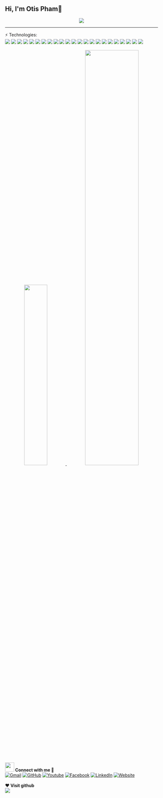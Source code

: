 ## Hi, I'm Otis Pham👋

<p align="center">
    <a href="https://github.com/pmhnam">
        <img
            src="https://readme-typing-svg.herokuapp.com/?lines=Welcome+to+my+GitHub;I%27m+a+Back-End+Developer&center=true&width=500&height=50">
    </a>
</p>
<hr/>

<div>
    <span>⚡ Technologies:</span>
    <br/>
    <img src="https://img.shields.io/badge/-JavaScript-black?style=flat-square&logo=javascript"></img>
    <img src="https://img.shields.io/badge/-TypeScript-black?style=flat-square&logo=typescript"></img>
    <img src="https://img.shields.io/badge/-Python-ffe873?style=flat-square&logo=python&logoColor=3776AB"></img>
    <img src="https://custom-icon-badges.demolab.com/badge/SQL-025E8C.svg?logo=database&logoColor=white"></img>
    <img src="https://img.shields.io/badge/-Node.js-black?style=flat-square&logo=nodedotjs"></img>
    <img src="https://img.shields.io/badge/-Express.js-black?style=flat-square&logo=express"></img>
    <img src="https://img.shields.io/badge/-Nest.js-black?style=flat-square&logo=nestjs&logoColor=E0234E"></img>
    <img src="https://img.shields.io/badge/-PostgreSQL-black?style=flat-square&logo=postgresql&logoColor=4169E1"></img>
    <img src="https://img.shields.io/badge/-MongoDB-black?style=flat-square&logo=mongodb&logoColor=47A248"></img>
    <img src="https://img.shields.io/badge/-Redis-black?style=flat-square&logo=redis&logoColor=FF4438"></img>
    <img src="https://img.shields.io/badge/-ElasticSearch-005571?style=flat-square&logo=elasticsearch"></img>
    <img src="https://img.shields.io/badge/-Docker-black?style=flat-square&logo=docker&logoColor=2496ED"></img>
    <img src="https://img.shields.io/badge/-AWS-black?style=flat-square&logo=amazonwebservices"></img>
    <img src="https://img.shields.io/badge/-Git-black?style=flat-square&logo=git&logoColor=F05032"></img>
    <img src="https://img.shields.io/badge/-Linux-black?style=flat-square&logo=linux&logoColor=FCC624"></img>
    <img src="https://img.shields.io/badge/-Firebase-ffc400?style=flat-square&logo=firebase&logoColor=DD2C00"></img>
    <img src="https://img.shields.io/badge/-RabbitMQ-black?style=flat-square&logo=rabbitmq&logoColor=FF6600"></img>
    <img src="https://img.shields.io/badge/-Google%20Cloud-black?style=flat-square&logo=googlecloud&logoColor=4285F4"></img>
    <img src="https://img.shields.io/badge/-Django-092E20?style=flat-square&logo=django&logoColor=white"></img>
    <img src="https://img.shields.io/badge/-GitHub-181717?style=flat-square&logo=github"></img>
    <img src="https://img.shields.io/badge/-GitLab-FCA121?style=flat-square&logo=gitlab"></img>
    <img src="https://img.shields.io/badge/-BitBucket-darkblue?style=flat-square&logo=bitbucket"></img>
    <img src="https://img.shields.io/badge/-Solidity-white?style=flat-square&logo=solidity&logoColor=363636"></img>
</div>
<br/>

<div align="center">
    <a align="center" href="https://github.com/pmhnam?tab=repositories" title="pmhnam">
        <img width="39%"
            src="https://github-readme-stats.vercel.app/api/top-langs/?username=pmhnam&hide=c%23,powershell,Mathematica,Ruby,Objective-C,Objective-C%2b%2b,Cuda&title_color=61dafb&text_color=ffffff&icon_color=61dafb&bg_color=20232a&langs_count=8&layout=compact&border_color=61dafb&hide_border=true" />
    </a>
    <a align="center" href="https://github.com/pmhnam" title="pmhnam">
        <img width="59.15%"
            src="https://github-readme-stats.vercel.app/api?username=pmhnam&show_icons=true&theme=react&border_color=61dafb&hide_border=true" />
    </a>
</div>
<br />
<br />

<div class="footer">
    <!-- connect -->
    <div >
        <span>
            <b>
                <img src="https://media.giphy.com/media/iY8CRBdQXODJSCERIr/giphy.gif" width="30px">
                Connect with me 🤝
            </b>
        </span>
        <br>
        <span align="center">
            <a href="mailto:pmhnamdev@gmail.com"><img
                    src="https://img.shields.io/badge/gmail-%23EA4335.svg?style=flat-square&logo=gmail&logoColor=white"
                    alt="Gmail" /></a>
            <a href="https://github.com/pmhnam"><img
                    src="https://img.shields.io/badge/github-%23181717.svg?style=flat-square&logo=github&logoColor=white"
                    alt="GitHub" /></a>
            <a href="#"><img
                    src="https://img.shields.io/badge/youtube-%23EA4335.svg?style=flat-square&logo=youtube&logoColor=white"
                    alt="Youtube" /></a>
            <a href="https://www.facebook.com/hnam.se"><img
                    src="https://img.shields.io/badge/facebook-%231877F2.svg?style=flat-square&logo=facebook&logoColor=white"
                    alt="Facebook" /></a>
            <a href="https://www.linkedin.com/in/hnam-dev/"><img
                    src="https://img.shields.io/badge/linkedin-%231877F2.svg?style=flat-square&logo=linkedin&logoColor=white"
                    alt="LinkedIn" /></a>
            <a href="https://hnam.id.vn"><img
                    src="https://custom-icon-badges.demolab.com/badge/-website-cd5ff8.svg?style=flat-square&logo=website&logoColor=white"
                    alt="Website" /></a>
        </span>
    </div>
    <br>
    <!-- visit -->
    <div>
        <span><b>❤️ Visit github</b></span>
        <br>
        <img  src="https://profile-counter.glitch.me/pmhnam/count.svg"></img>
    </div>

</div>
